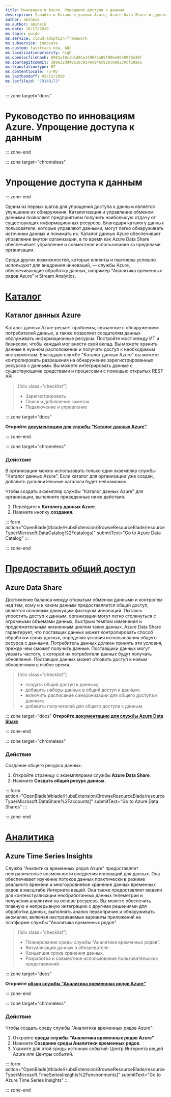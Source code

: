 ```yaml
---
title: Инновации в Azure. Упрощение доступа к данным
description: Узнайте о Каталоге данных Azure, Azure Data Share и других средствах, которые упрощают обнаружение данных и работу с ними.
author: absheik
ms.author: absheik
ms.date: 10/17/2019
ms.topic: guide
ms.service: cloud-adoption-framework
ms.subservice: innovate
ms.custom: fasttrack-new, AQC
ms.localizationpriority: high
ms.openlocfilehash: 6981af0cab1d9be149675a85f09be0640970e30f
ms.sourcegitcommit: 388e32dd4861039149c846c926c0e9230cf28ae3
ms.translationtype: HT
ms.contentlocale: ru-RU
ms.lasthandoff: 03/12/2020
ms.locfileid: "79140173"
---
```

<!-- cSpell:ignore Fcatalogs Faccounts FEnvironments -->

::: zone target="docs"

# <a name="azure-innovation-guide-democratize-data"></a>Руководство по инновациям Azure. Упрощение доступа к данным

::: zone-end

::: zone target="chromeless"

# <a name="democratize-data"></a>Упрощение доступа к данным

::: zone-end

Одним из первых шагов для упрощения доступа к данным является улучшение их обнаружения. Каталогизация и управление обменом данными позволяют предприятиям получить наибольшую отдачу от существующих информационных ресурсов. Благодаря каталогу данных пользователи, которые управляют данными, могут легко обнаруживать источники данных и понимать их. Каталог данных Azure обеспечивает управление внутри организации, в то время как Azure Data Share обеспечивает управление и совместное использование за пределами организации.

Среди других возможностей, которые клиенты и партнеры успешно используют для внедрения инноваций, — службы Azure, обеспечивающие обработку данных, например "Аналитика временных рядов Azure" и Stream Analytics.

# <a name="catalog"></a>[Каталог](#tab/Catalog)

## <a name="azure-data-catalog"></a>Каталог данных Azure

Каталог данных Azure решает проблемы, связанные с обнаружением потребителей данных, а также позволяет создателям данных обслуживать информационные ресурсы. Постройте мост между ИТ и бизнесом, чтобы каждый мог внести свой вклад. Вы можете хранить данные в нужном расположении и получать доступ к необходимым инструментам. Благодаря службе "Каталог данных Azure" вы можете контролировать разрешения на обнаружение зарегистрированных ресурсов с данными. Вы можете интегрировать данные с существующими средствами и процессами с помощью открытых REST API.

> [!div class="checklist"]
>
> - Зарегистрировать
> - Поиск и добавление заметок
> - Подключение и управление

::: zone target="docs"

**Откройте [документацию для службы "Каталог данных Azure"](https://docs.microsoft.com/azure/data-catalog)**

::: zone-end

::: zone target="chromeless"

### <a name="action"></a>Действие

В организации можно использовать только один экземпляр службы "Каталог данных Azure". Если каталог для организации уже создан, добавить дополнительные каталоги будет невозможно.

Чтобы создать экземпляр службы "Каталог данных Azure" для организации, выполните приведенные ниже действия.

1. Перейдите к **Каталогу данных Azure**.
2. Нажмите кнопку **создания**.

<!-- markdownlint-disable DOCSMD001 -->

::: form action="OpenBlade[#blade/HubsExtension/BrowseResourceBlade/resourceType/Microsoft.DataCatalog%2Fcatalogs]" submitText="Go to Azure Data Catalog" :::

<!-- markdownlint-enable DOCSMD001 -->

::: zone-end

# <a name="share"></a>[Предоставить общий доступ](#tab/Share)

## <a name="azure-data-share"></a>Azure Data Share

Достижение баланса между открытым обменом данными и контролем над тем, кому и к каким данным предоставляется общий доступ, является основным движущим фактором инноваций. Пытаясь упростить доступ к данным, организации могут легко столкнуться с огромными объемами данных, быстрым темпом изменения и продолжительным жизненным циклом таких данных. Azure Data Share гарантирует, что поставщик данных может контролировать способ обработки своих данных, определяя условия использования общего ресурса с данными. Потребитель данных должен принять эти условия, прежде чем сможет получить данные. Поставщики данных могут указать частоту, с которой их потребители данных будут получать обновления. Поставщик данных может отозвать доступ к новым обновлениям в любое время.

> [!div class="checklist"]
>
> - создать общий доступ к данным;
> - добавить наборы данных в общий доступ к данным;
> - включить расписание синхронизации для общего доступа к данным;
> - добавить получателей для общего доступа к данным.

::: zone target="docs"
**Откройте [документацию для службы Azure Data Share](https://docs.microsoft.com/azure/data-share)**

::: zone-end

::: zone target="chromeless"

<!-- markdownlint-disable MD024 -->

### <a name="action"></a>Действие

Создание общего ресурса данных:

1. Откройте страницу с экземплярами службы **Azure Data Share**.
2. Нажмите **Создать общий ресурс данных**.

<!-- markdownlint-disable DOCSMD001 -->

::: form action="OpenBlade[#blade/HubsExtension/BrowseResourceBlade/resourceType/Microsoft.DataShare%2Faccounts]" submitText="Go to Azure Data Shares" :::

<!-- markdownlint-enable DOCSMD001 -->

::: zone-end

# <a name="insights"></a>[Аналитика](#tab/Insights)

## <a name="azure-time-series-insights"></a>Azure Time Series Insights

Служба "Аналитика временных рядов Azure" предоставляет неограниченные возможности внедрения инноваций для данных. Она обеспечивает изучение потоков данных практически в режиме реального времени и многоуровневое хранение данных временных рядов в масштабе Интернета вещей. Она также предоставляет модели для контекстуализации необработанных данных телеметрии и получения аналитики на основе ресурсов. Вы можете обеспечить плавную и непрерывную интеграцию с другими решениями для обработки данных, выполнять анализ первопричин и обнаруживать аномалии, включая настраиваемые варианты приложений на платформе службы "Аналитика временных рядов".

> [!div class="checklist"]
>
> - Планирование среды службы "Аналитика временных рядов".
> - Визуализация данных в обозревателе.
> - Концепция срока хранения данных.
> - Разработка и совместное использование пользовательских представлений.

::: zone target="docs"

**Откройте [обзор службы "Аналитика временных рядов Azure"](https://docs.microsoft.com/azure/time-series-insights/time-series-insights-update-overview)**

::: zone-end

::: zone target="chromeless"

### <a name="action"></a>Действие

Чтобы создать среду службы "Аналитика временных рядов Azure":

1. Откройте **среды службы "Аналитика временных рядов Azure"** .
2. Нажмите **Создание среды Аналитики временных рядов**.
3. Укажите для этой среды источник событий: Центр Интернета вещей Azure или Центры событий.

<!-- markdownlint-disable DOCSMD001 -->

::: form action="OpenBlade[#blade/HubsExtension/BrowseResourceBlade/resourceType/Microsoft.TimeSeriesInsights%2Fenvironments]" submitText="Go to Azure Time Series Insights" :::

<!-- markdownlint-enable DOCSMD001 -->

::: zone-end
